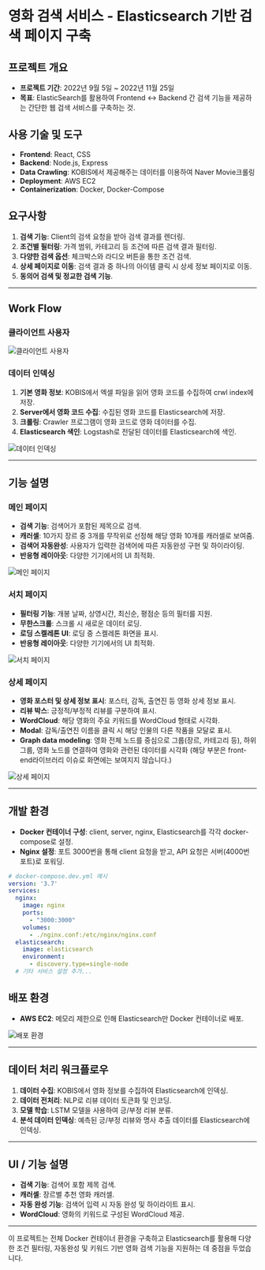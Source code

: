 
# 영화 검색 서비스 - Elasticsearch 기반 검색 페이지 구축

## 프로젝트 개요

- **프로젝트 기간**: 2022년 9월 5일 ~ 2022년 11월 25일
- **목표**: ElasticSearch를 활용하여 Frontend ↔ Backend 간 검색 기능을 제공하는 간단한 웹 검색 서비스를 구축하는 것.

## 사용 기술 및 도구

- **Frontend**: React, CSS
- **Backend**: Node.js, Express
- **Data Crawling**: KOBIS에서 제공해주는 데이터를 이용하여 Naver Movie크롤링
- **Deployment**: AWS EC2
- **Containerization**: Docker, Docker-Compose

## 요구사항

1. **검색 기능**: Client의 검색 요청을 받아 검색 결과를 렌더링.
2. **조건별 필터링**: 가격 범위, 카테고리 등 조건에 따른 검색 결과 필터링.
3. **다양한 검색 옵션**: 체크박스와 라디오 버튼을 통한 조건 검색.
4. **상세 페이지로 이동**: 검색 결과 중 하나의 아이템 클릭 시 상세 정보 페이지로 이동.
5. **동의어 검색 및 정교한 검색 기능**.

---

## Work Flow

### 클라이언트 사용자

![클라이언트 사용자](https://lh7-us.googleusercontent.com/wJLL1Wuv6xCocYX3dbvfKl0LIMvwRy_c3Ngi1QsPMMxVgAC8BU526g82DNq8g-ALlm1JqdZYyCnBjArNyAOVgw5GMCtuQaVL04MTc9_Ujr0nhtW1YbS60QEFf4ciYhXCJto3Vm2hjiyNGxG1_yT1Mb4)

### 데이터 인덱싱

1. **기본 영화 정보**: KOBIS에서 엑셀 파일을 읽어 영화 코드를 수집하여 crwl index에 저장.
2. **Server에서 영화 코드 수집**: 수집된 영화 코드를 Elasticsearch에 저장.
3. **크롤링**: Crawler 프로그램이 영화 코드로 영화 데이터를 수집.
5. **Elasticsearch 색인**: Logstash로 전달된 데이터를 Elasticsearch에 색인.

![데이터 인덱싱](https://lh7-us.googleusercontent.com/WWzFjvD3Wr9GxbC7nqb59IMShKNa_ddl-yRw5M9f79JJIt3OgfKt_i2SLoYYipktf6p1AjsKzenxGxtwwbphnLbF_sfbzdkDXR0T1yQ4GSYyjFZ9ULXOOY8dJrSmA5rYZqJQH4KXMsjGqG7NY0gAQxI)

---

## 기능 설명

### 메인 페이지

- **검색 기능**: 검색어가 포함된 제목으로 검색.
- **캐러셀**: 10가지 장르 중 3개를 무작위로 선정해 해당 영화 10개를 캐러셀로 보여줌.
- **검색어 자동완성**: 사용자가 입력한 검색어에 따른 자동완성 구현 및 하이라이팅.
- **반응형 레이아웃**: 다양한 기기에서의 UI 최적화.

![메인 페이지](https://lh7-us.googleusercontent.com/MQqwX8U9raspbMJTBb0IaajJPcjXzvuMQiFzmevTtLJBtaCROz4eYkoGDhB0hLvaNGoGOr6NIjE_rUl_qg4pzr3dhGyFHODsyK7TFVTx_bKsD1c8uEi0oxkGy0tdxI3nc9doNohsvHhxen1lJ06ny_s)

### 서치 페이지

- **필터링 기능**: 개봉 날짜, 상영시간, 최신순, 평점순 등의 필터를 지원.
- **무한스크롤**: 스크롤 시 새로운 데이터 로딩.
- **로딩 스켈레톤 UI**: 로딩 중 스켈레톤 화면을 표시.
- **반응형 레이아웃**: 다양한 기기에서의 UI 최적화.

![서치 페이지](https://lh7-us.googleusercontent.com/xbrLMc1YdLdFGRS9ikXTlQoKQfo51k7T8xW4-6ANLN6FqDbywa1Flxe-QeEQ3ZlUwErLw4CDpekJ2mm-UdokqyRpgT9ai7QvUnY7y3KMaoMMU3ibdYUfqB4C97KKRCvSt4z0Bb09wIc5TjJyzxOQajg)

### 상세 페이지

- **영화 포스터 및 상세 정보 표시**: 포스터, 감독, 출연진 등 영화 상세 정보 표시.
- **리뷰 박스**: 긍정적/부정적 리뷰를 구분하여 표시.
- **WordCloud**: 해당 영화의 주요 키워드를 WordCloud 형태로 시각화.
- **Modal**: 감독/출연진 이름을 클릭 시 해당 인물의 다른 작품을 모달로 표시.
- **Graph data modeling**: 영화 전체 노드를 중심으로 그룹(장르, 카테고리 등), 하위 그룹, 영화 노드를 연결하여 영화와 관련된 데이터를 시각화
  (해당 부분은 front-end라이브러리 이슈로 화면에는 보여지지 않습니다.)

![상세 페이지](https://lh7-us.googleusercontent.com/WWzFjvD3Wr9GxbC7nqb59IMShKNa_ddl-yRw5M9f79JJIt3OgfKt_i2SLoYYipktf6p1AjsKzenxGxtwwbphnLbF_sfbzdkDXR0T1yQ4GSYyjFZ9ULXOOY8dJrSmA5rYZqJQH4KXMsjGqG7NY0gAQxI)

---

## 개발 환경

- **Docker 컨테이너 구성**: client, server, nginx, Elasticsearch를 각각 docker-compose로 설정.
- **Nginx 설정**: 포트 3000번을 통해 client 요청을 받고, API 요청은 서버(4000번 포트)로 포워딩.
  
```yml
# docker-compose.dev.yml 예시
version: '3.7'
services:
  nginx:
    image: nginx
    ports:
      - "3000:3000"
    volumes:
      - ./nginx.conf:/etc/nginx/nginx.conf
  elasticsearch:
    image: elasticsearch
    environment:
      - discovery.type=single-node
  # 기타 서비스 설정 추가...
```

## 배포 환경

- **AWS EC2**: 메모리 제한으로 인해 Elasticsearch만 Docker 컨테이너로 배포.
  
![배포 환경](https://lh7-us.googleusercontent.com/M8-DNXPCs9mHwFOo_s4yiztUk4PnATn2LFuiSXEqAR-t7_Qk-6QeRXpqpyoAvSvkRW3MhoQZ4UBsykngVay2zO9xxSHebgrHmIsf63uOb9PAegiW3oSx2UKpFn52isysMCWHKbBagqzfFy4UhhwDphM)

---

## 데이터 처리 워크플로우

1. **데이터 수집**: KOBIS에서 영화 정보를 수집하여 Elasticsearch에 인덱싱.
2. **데이터 전처리**: NLP로 리뷰 데이터 토큰화 및 인코딩.
3. **모델 학습**: LSTM 모델을 사용하여 긍/부정 리뷰 분류.
4. **분석 데이터 인덱싱**: 예측된 긍/부정 리뷰와 명사 추출 데이터를 Elasticsearch에 인덱싱.

---

## UI / 기능 설명

- **검색 기능**: 검색어 포함 제목 검색.
- **캐러셀**: 장르별 추천 영화 캐러셀.
- **자동 완성 기능**: 검색어 입력 시 자동 완성 및 하이라이트 표시.
- **WordCloud**: 영화의 키워드로 구성된 WordCloud 제공.

---

이 프로젝트는 전체 Docker 컨테이너 환경을 구축하고 Elasticsearch를 활용해 다양한 조건 필터링, 자동완성 및 키워드 기반 영화 검색 기능을 지원하는 데 중점을 두었습니다.
